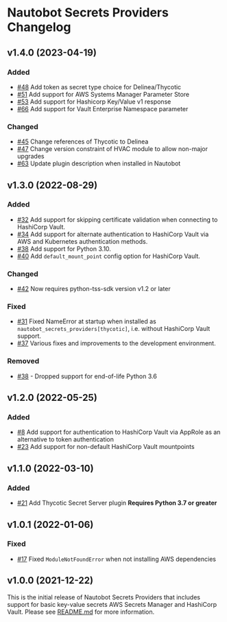 # Nautobot Secrets Providers Changelog

## v1.4.0 (2023-04-19)

### Added

- [#48](https://github.com/nautobot/nautobot-plugin-secrets-providers/issues/48) Add token as secret type choice for Delinea/Thycotic
- [#51](https://github.com/nautobot/nautobot-plugin-secrets-providers/issues/51) Add support for AWS Systems Manager Parameter Store
- [#53](https://github.com/nautobot/nautobot-plugin-secrets-providers/pull/53) Add support for Hashicorp Key/Value v1 response
- [#66](https://github.com/nautobot/nautobot-plugin-secrets-providers/pull/66) Add support for Vault Enterprise Namespace parameter

### Changed

- [#45](https://github.com/nautobot/nautobot-plugin-secrets-providers/pull/45) Change references of Thycotic to Delinea
- [#47](https://github.com/nautobot/nautobot-plugin-secrets-providers/pull/47) Change version constraint of HVAC module to allow non-major upgrades
- [#63](https://github.com/nautobot/nautobot-plugin-secrets-providers/pull/63) Update plugin description when installed in Nautobot

## v1.3.0 (2022-08-29)

### Added

- [#32](https://github.com/nautobot/nautobot-plugin-secrets-providers/issues/32) Add support for skipping certificate validation when connecting to HashiCorp Vault.
- [#34](https://github.com/nautobot/nautobot-plugin-secrets-providers/issues/34) Add support for alternate authentication to HashiCorp Vault via AWS and Kubernetes authentication methods.
- [#38](https://github.com/nautobot/nautobot-plugin-secrets-providers/pull/38) Add support for Python 3.10.
- [#40](https://github.com/nautobot/nautobot-plugin-secrets-providers/issues/40) Add `default_mount_point` config option for HashiCorp Vault.

### Changed

- [#42](https://github.com/nautobot/nautobot-plugin-secrets-providers/issues/42) Now requires python-tss-sdk version v1.2 or later

### Fixed

- [#31](https://github.com/nautobot/nautobot-plugin-secrets-providers/issues/31) Fixed NameError at startup when installed as `nautobot_secrets_providers[thycotic]`, i.e. without HashiCorp Vault support.
- [#37](https://github.com/nautobot/nautobot-plugin-secrets-providers/pull/37) Various fixes and improvements to the development environment.

### Removed

- [#38](https://github.com/nautobot/nautobot-plugin-secrets-providers/pull/38) - Dropped support for end-of-life Python 3.6

## v1.2.0 (2022-05-25)

### Added

- [#8](https://github.com/nautobot/nautobot-plugin-secrets-providers/issues/8) Add support for authentication to HashiCorp Vault via AppRole as an alternative to token authentication
- [#23](https://github.com/nautobot/nautobot-plugin-secrets-providers/issues/23) Add support for non-default HashiCorp Vault mountpoints

## v1.1.0 (2022-03-10)

### Added

- [#21](https://github.com/nautobot/nautobot-plugin-secrets-providers/issues/21) Add Thycotic Secret Server plugin
  **Requires Python 3.7 or greater**

## v1.0.1 (2022-01-06)

### Fixed

- [#17](https://github.com/nautobot/nautobot-plugin-secrets-providers/issues/17) Fixed `ModuleNotFoundError` when not installing AWS dependencies

## v1.0.0 (2021-12-22)

This is the initial release of Nautobot Secrets Providers that includes support for basic key-value secrets AWS Secrets Manager and HashiCorp Vault. Please see [README.md](./README.md) for more information.
